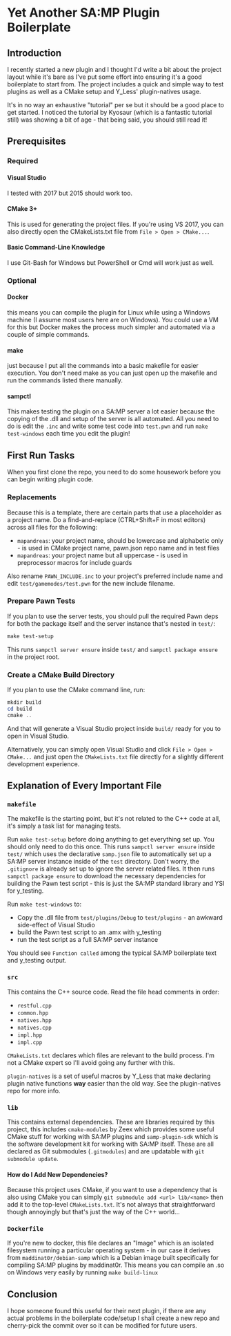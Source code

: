 # Yet Another SA:MP Plugin Boilerplate

## Introduction

I recently started a new plugin and I thought I'd write a bit about the project
layout while it's bare as I've put some effort into ensuring it's a good
boilerplate to start from. The project includes a quick and simple way to test
plugins as well as a CMake setup and Y_Less' plugin-natives usage.

It's in no way an exhaustive "tutorial" per se but it should be a good place to
get started. I noticed the tutorial by Kyosaur (which is a fantastic tutorial
still) was showing a bit of age - that being said, you should still read it!

## Prerequisites

### Required

#### Visual Studio

I tested with 2017 but 2015 should work too.

#### CMake 3+

This is used for generating the project files. If you're using VS 2017, you can
also directly open the CMakeLists.txt file from `File > Open > CMake...`.

#### Basic Command-Line Knowledge

I use Git-Bash for Windows but PowerShell or Cmd will work just as well.

### Optional

#### Docker

this means you can compile the plugin for Linux while using a Windows machine (I
assume most users here are on Windows). You could use a VM for this but Docker
makes the process much simpler and automated via a couple of simple commands.

#### make

just because I put all the commands into a basic makefile for easier execution.
You don't need make as you can just open up the makefile and run the commands
listed there manually.

#### sampctl

This makes testing the plugin on a SA:MP server a lot easier because the copying
of the .dll and setup of the server is all automated. All you need to do is edit
the `.inc` and write some test code into `test.pwn` and run `make test-windows`
each time you edit the plugin!

## First Run Tasks

When you first clone the repo, you need to do some housework before you can
begin writing plugin code.

### Replacements

Because this is a template, there are certain parts that use a placeholder as a
project name. Do a find-and-replace (CTRL+Shift+F in most editors) across all
files for the following:

* `mapandreas`: your project name, should be lowercase and alphabetic only - is
  used in CMake project name, pawn.json repo name and in test files
* `mapandreas`: your project name but all uppercase - is used in preprocessor
  macros for include guards

Also rename `PAWN_INCLUDE.inc` to your project's preferred include name and edit
`test/gamemodes/test.pwn` for the new include filename.

### Prepare Pawn Tests

If you plan to use the server tests, you should pull the required Pawn deps for
both the package itself and the server instance that's nested in `test/`:

```powershell
make test-setup
```

This runs `sampctl server ensure` inside `test/` and `sampctl package ensure` in
the project root.

### Create a CMake Build Directory

If you plan to use the CMake command line, run:

```powershell
mkdir build
cd build
cmake ..
```

And that will generate a Visual Studio project inside `build/` ready for you to
open in Visual Studio.

Alternatively, you can simply open Visual Studio and click
`File > Open > CMake...` and just open the `CMakeLists.txt` file directly for a
slightly different development experience.

## Explanation of Every Important File

### `makefile`

The makefile is the starting point, but it's not related to the C++ code at all,
it's simply a task list for managing tests.

Run `make test-setup` before doing anything to get everything set up. You should
only need to do this once. This runs `sampctl server ensure` inside `test/`
which uses the declarative `samp.json` file to automatically set up a SA:MP
server instance inside of the `test` directory. Don't worry, the `.gitignore` is
already set up to ignore the server related files. It then runs
`sampctl package ensure` to download the necessary dependencies for building the
Pawn test script - this is just the SA:MP standard library and YSI for
y_testing.

Run `make test-windows` to:

* Copy the .dll file from `test/plugins/Debug` to `test/plugins` - an awkward
  side-effect of Visual Studio
* build the Pawn test script to an .amx with y_testing
* run the test script as a full SA:MP server instance

You should see `Function called` among the typical SA:MP boilerplate text and
y_testing output.

### `src`

This contains the C++ source code. Read the file head comments in order:

* `restful.cpp`
* `common.hpp`
* `natives.hpp`
* `natives.cpp`
* `impl.hpp`
* `impl.cpp`

`CMakeLists.txt` declares which files are relevant to the build process. I'm not
a CMake expert so I'll avoid going any further with this.

`plugin-natives` is a set of useful macros by Y_Less that make declaring plugin
native functions **way** easier than the old way. See the plugin-natives repo
for more info.

### `lib`

This contains external dependencies. These are libraries required by this
project, this includes `cmake-modules` by Zeex which provides some useful CMake
stuff for working with SA:MP plugins and `samp-plugin-sdk` which is the software
development kit for working with SA:MP itself. These are all declared as Git
submodules (`.gitmodules`) and are updatable with `git submodule update`.

#### How do I Add New Dependencies?

Because this project uses CMake, if you want to use a dependency that is also
using CMake you can simply `git submodule add <url> lib/<name>` then add it to
the top-level `CMakeLists.txt`. It's not always that straightforward though
annoyingly but that's just the way of the C++ world...

### `Dockerfile`

If you're new to docker, this file declares an "Image" which is an isolated
filesystem running a particular operating system - in our case it derives from
`maddinat0r/debian-samp` which is a Debian image built specifically for
compiling SA:MP plugins by maddinat0r. This means you can compile an .so on
Windows very easily by running `make build-linux`

## Conclusion

I hope someone found this useful for their next plugin, if there are any actual
problems in the boilerplate code/setup I shall create a new repo and cherry-pick
the commit over so it can be modified for future users.
